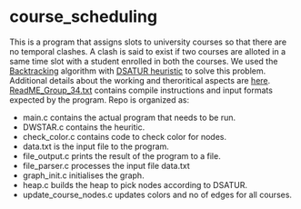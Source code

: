 # course_scheduling
This is a program that assigns slots to university courses so that there are no temporal clashes. A clash is said to exist if two courses are alloted in a same time slot with a student enrolled in both the courses. We used the [Backtracking](https://en.wikipedia.org/wiki/Backtracking) algorithm with [DSATUR heuristic](https://en.wikipedia.org/wiki/DSatur) to solve this problem. Additional details about the working and theroritical aspects are [here](./input.pdf).
[ReadME_Group_34.txt](ReadME_Group_34.txt) contains compile instructions and input formats expected by the program.
Repo is organized as:
* main.c contains the actual program that needs to be run.
* DWSTAR.c contains the heuritic.
* check_color.c contains code to check color for nodes.
* data.txt is the input file to the program.
* file_output.c prints the result of the program to a file.
* file_parser.c processes the input file data.txt
* graph_init.c initialises the graph.
* heap.c builds the heap to pick nodes according to DSATUR.
* update_course_nodes.c updates colors and no of edges for all courses.

